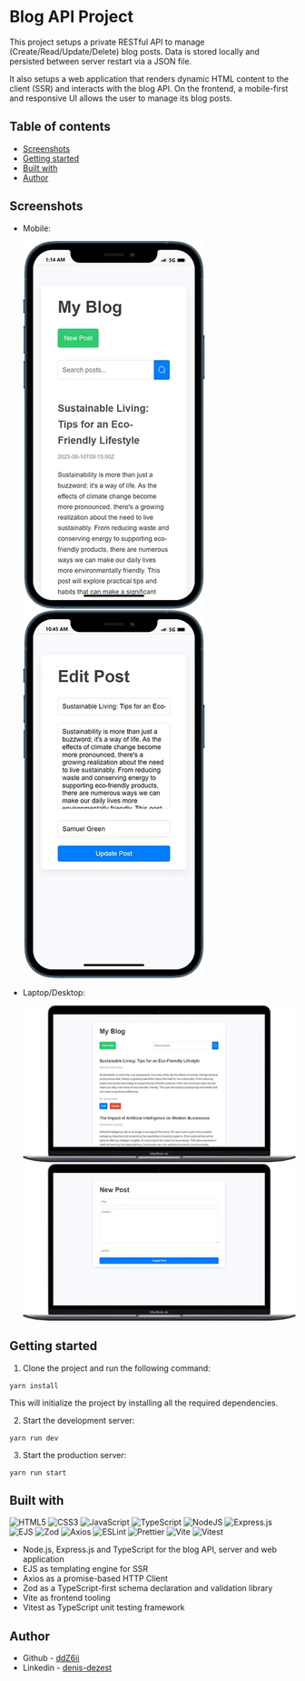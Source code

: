 # Blog API Project

This project setups a private RESTful API to manage (Create/Read/Update/Delete) blog posts. Data is stored locally and persisted between server restart via a JSON file.

It also setups a web application that renders dynamic HTML content to the client (SSR) and interacts with the blog API. On the frontend, a mobile-first and responsive UI allows the user to manage its blog posts.

## Table of contents

- [Screenshots](#screenshots)
- [Getting started](#getting-started)
- [Built with](#built-with)
- [Author](#author)

## Screenshots

- Mobile:

  ![mobile](./screenshots/mobile-320.webp)
  ![mobile-2](./screenshots/mobile-2-320.webp)

- Laptop/Desktop:

  ![desktop](./screenshots/desktop-640.webp)
  ![desktop-2](./screenshots/desktop-2-640.webp)

## Getting started

1. Clone the project and run the following command:

```console
yarn install
```

This will initialize the project by installing all the required dependencies.

2. Start the development server:

```console
yarn run dev
```

3. Start the production server:

```console
yarn run start
```

## Built with

![HTML5](https://img.shields.io/badge/HTML5-E34F26.svg?style=for-the-badge&logo=HTML5&logoColor=white)
![CSS3](https://img.shields.io/badge/CSS3-1572B6.svg?style=for-the-badge&logo=CSS3&logoColor=white)
![JavaScript](https://img.shields.io/badge/javascript-%23323330.svg?style=for-the-badge&logo=javascript&logoColor=%23F7DF1E)
![TypeScript](https://img.shields.io/badge/typescript-%23007ACC.svg?style=for-the-badge&logo=typescript&logoColor=white)
![NodeJS](https://img.shields.io/badge/node.js-6DA55F?style=for-the-badge&logo=node.js&logoColor=white)
![Express.js](https://img.shields.io/badge/express.js-%23404d59.svg?style=for-the-badge&logo=express&logoColor=%2361DAFB)
![EJS](https://img.shields.io/badge/EJS-B4CA65.svg?style=for-the-badge&logo=EJS&logoColor=black)
![Zod](https://img.shields.io/badge/zod-%233068b7.svg?style=for-the-badge&logo=zod&logoColor=white)
![Axios](https://img.shields.io/badge/Axios-5A29E4.svg?style=for-the-badge&logo=Axios&logoColor=white)
![ESLint](https://img.shields.io/badge/ESLint-4B3263?style=for-the-badge&logo=eslint&logoColor=white)
![Prettier](https://img.shields.io/badge/prettier-1A2C34?style=for-the-badge&logo=prettier&logoColor=F7BA3E)
![Vite](https://img.shields.io/badge/vite-%23646CFF.svg?style=for-the-badge&logo=vite&logoColor=white)
![Vitest](https://img.shields.io/badge/vitest-6E9F18?style=for-the-badge&logo=vitest&logoColor=white)

- Node.js, Express.js and TypeScript for the blog API, server and web application
- EJS as templating engine for SSR
- Axios as a promise-based HTTP Client
- Zod as a TypeScript-first schema declaration and validation library
- Vite as frontend tooling
- Vitest as TypeScript unit testing framework

## Author

- Github - [ddZ6ii](https://github.com/ddZ6ii)
- Linkedin - [denis-dezest](https://www.linkedin.com/in/denis-dezest/)
